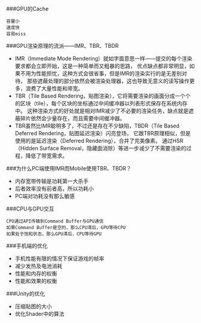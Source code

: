 ###GPU的Cache
```
容量小
速度快
容易miss
```

###GPU渲染原理的流派——IMR、TBR、TBDR
- IMR（Immediate Mode Rendering）就如字面意思一样——提交的每个渲染要求都会立即开始，这是一种简单而又粗暴的思路，
优点缺点都非常明显，如果不用为性能担忧，这种方式会很省事，但是IMR的渲染实行的是无差别对待，
那些遮蔽处理的部分依然会被渲染处理器，这也导致无意义的读写操作更多，浪费了大量性能和带宽。
- TBR（Tile Based Rendering，贴图渲染），它将需要渲染的画面分成一个个的区块（tile），每个区块的坐标通过中间缓冲器以列表形式保存在系统内存中。
这种渲染方式的好处就是相对IMR减少了不必要的渲染任务，缺点就是遮蔽碎片依然会少量存在，而且需要中间缓冲器。
- TBR虽然比IMR聪明多了，不过还是存在不少缺陷，TBDR（Tile Based Deferred Rendering，贴图延迟渲染）闪亮登场，
它跟TBR原理相似，但是使用的是延迟渲染（Deferred Rendering），合并了完美像素。
通过HSR（Hidden Surface Removal，隐藏面消除）等进一步减少了不需要渲染的过程，降低了带宽需求。


###为什么PC端使用IMR而Mobile使用TBR、TBDR？
- 内存宽带传输是功耗第一大杀手
- 后者效率没有前者高，所以功耗小
- PC端对功耗没有那么敏感


###CPU与GPU交互
```
CPU通过API传输到Command Buffer与GPU通信
如果Command Buffer是空的，那么CPU滞后，GPU等待CPU
如果处于饱和状态，那么GPU滞后，CPU等待GPU
```


###手机端的优化
- 手机性能有限的情况下保证游戏的帧率
- 减少发热及电池消耗
- 性能和内存的权衡
- 性能和效果的权衡


###Unity的优化
- 压缩贴图的大小
- 优化Shader中的算法
